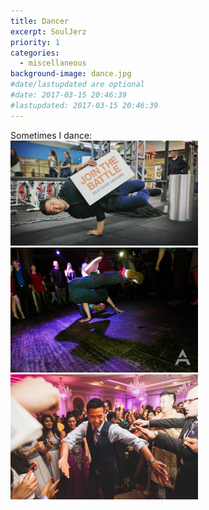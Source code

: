```yaml
---
title: Dancer
excerpt: SoulJerz
priority: 1
categories:
  - miscellaneous
background-image: dance.jpg
#date/lastupdated are optional
#date: 2017-03-15 20:46:39
#lastupdated: 2017-03-15 20:46:39
---
```

Sometimes I dance:<br>
<img src = "../images/dance1.jpg" width="300"><br>
<img src = "../images/dance2.jpg" width="300"><br>
<img src = "../images/dance3.jpg" width="300">
